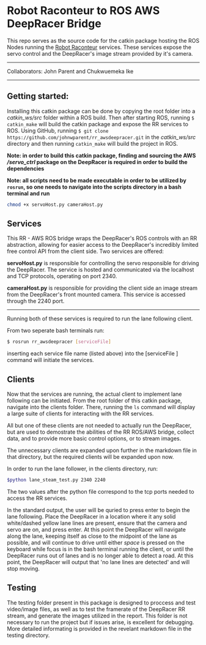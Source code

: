 # Robot Raconteur to ROS AWS DeepRacer Bridge

This repo serves as the source code for the catkin package hosting the ROS Nodes running the [Robot Raconteur](https://robotraconteur.com) services. These services expose the servo control and the DeepRacer's image stream provided by it's camera. 
___
Collaborators: John Parent and Chukwuemeka Ike
___

## Getting started:
Installing this catkin package can be done by copying the root folder into a _catkin_ws/src_ folder within a ROS build. Then after starting ROS, running `$ catkin_make`  will build the catkin package and expose the RR services to ROS. Using GitHub, running `$ git clone https://github.com/johnwparent/rr_awsdeepracer.git` in the _catkin_ws/src_ directory and then running `catkin_make` will build the project in ROS. 

**Note: in order to build this catkin package, finding and sourcing the AWS _/servo_ctrl_ package on the DeepRacer is required in order to build the dependencies**

**Note: all scripts need to be made executable in order to be utilized by `rosrun`, so one needs to navigate into the scripts directory in a bash terminal and run**
```bash
chmod +x servoHost.py cameraHost.py
```

## Services
This RR - AWS ROS bridge wraps the DeepRacer's ROS controls with an RR abstraction, allowing for easier access to the DeepRacer's incredibly limited free control API from the client side. Two services are offered:

**servoHost.py** is responsible for controlling the servo responsible for driving the DeepRacer. The service is hosted and communicated via the localhost and TCP protocols, operating on port 2340.

**cameraHost.py** is responsible for providing the client side an image stream from the DeepRacer's front mounted camera. This service is accessed through the 2240 port.

___

Running both of these services is required to run the lane following client.

From two seperate bash terminals run:
```bash
$ rosrun rr_awsdeepracer [serviceFile]
```
inserting each service file name (listed above) into the [serviceFile ] command will initiate the services.

## Clients
Now that the services are running, the actual client to implement lane following can be initiated.
From the root folder of this catkin package, navigate into the clients folder. There, running the `ls` command will display a large suite of clients for interacting with the RR services. 

All but one of these clients are not needed to actually run the DeepRacer, but are used to demostrate the abilities of the RR ROS/AWS bridge, collect data, and to provide more basic control options, or to stream images.

The unnecessary clients are expanded upon further in the markdown file in that directory, but the required clients will be expanded upon now.

In order to run the lane follower, in the clients directory,
run:
```bash
$python lane_steam_test.py 2340 2240
```
The two values after the python file correspond to the tcp ports needed to access the RR services.

In the standard output, the user will be quried to press enter to begin the lane following. Place the DeepRacer in a location where it any solid white/dashed yellow lane lines are present, ensure that the camera and servo are on, and press enter. At this point the DeepRacer will navigate along the lane, keeping itself as close to the midpoint of the lane as possible, and will continue to drive until either *space* is pressed on the keyboard while focus is in the bash terminal running the client, or until the DeepRacer runs out of lanes and is no longer able to detect a road. At this point, the DeepRacer will output that 'no lane lines are detected' and will stop moving. 


## Testing 
The testing folder present in this package is designed to proccess and test video/image files, as well as to test the framerate of the DeepRacer RR stream, and generate the images utilized in the report. This folder is not necessary to run the project but if issues arise, is excellent for debugging. More detailed informating is provided in the revelant markdown file in the testing directory.